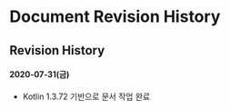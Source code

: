 # Document Revision History

## Revision History

#### 2020-07-31\(금\)

* Kotlin 1.3.72 기반으로 문서 작업 완료

